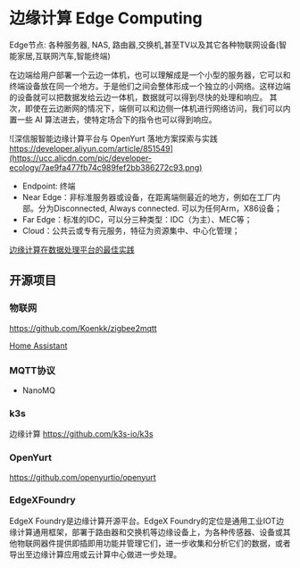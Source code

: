 # 边缘计算 Edge Computing
Edge节点: 各种服务器, NAS, 路由器,交换机,甚至TV以及其它各种物联网设备(智能家居,互联网汽车,智能终端)

在边端给用户部署一个云边一体机，也可以理解成是一个小型的服务器，它可以和终端设备放在同一个地方。于是他们之间会整体形成一个独立的小网络。这样边端的设备就可以把数据发给云边一体机，数据就可以得到尽快的处理和响应。
其次，即使在云边断网的情况下，端侧可以和边侧一体机进行网络访问，我们可以内置一些 AI 算法进去，使特定场合下的指令也可以得到响应。

![深信服智能边缘计算平台与 OpenYurt 落地方案探索与实践 https://developer.aliyun.com/article/851549](https://ucc.alicdn.com/pic/developer-ecology/7ae9fa477fb74c989fef2bb386272c93.png)

- Endpoint: 终端
- Near Edge：非标准服务器或设备，在距离端侧最近的地方，例如在工厂内部。分为Disconnected,
Always connected. 可以为任何Arm，X86设备；
- Far Edge：标准的IDC，可以分三种类型：IDC（为主）、MEC等；
- Cloud：公共云或专有元服务，特征为资源集中、中心化管理；

[边缘计算在数据处理平台的最佳实践](https://developer.aliyun.com/ebook/530)

## 开源项目

### 物联网
https://github.com/Koenkk/zigbee2mqtt

[Home Assistant](https://github.com/home-assistant)


### MQTT协议
- NanoMQ 

### k3s
边缘计算
https://github.com/k3s-io/k3s

### OpenYurt
https://github.com/openyurtio/openyurt

### EdgeXFoundry
EdgeX Foundry是边缘计算开源平台。EdgeX Foundry的定位是通用工业IOT边缘计算通用框架，部署于路由器和交换机等边缘设备上，为各种传感器、设备或其他物联网器件提供即插即用功能并管理它们，进一步收集和分析它们的数据，或者导出至边缘计算应用或云计算中心做进一步处理。